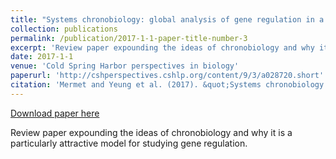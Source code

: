```yaml
---
title: "Systems chronobiology: global analysis of gene regulation in a 24-hour periodic world"
collection: publications
permalink: /publication/2017-1-1-paper-title-number-3
excerpt: 'Review paper expounding the ideas of chronobiology and why it is a particularly attractive model for studying gene regulation.'
date: 2017-1-1
venue: 'Cold Spring Harbor perspectives in biology'
paperurl: 'http://cshperspectives.cshlp.org/content/9/3/a028720.short'
citation: 'Mermet and Yeung et al. (2017). &quot;Systems chronobiology: global analysis of gene regulation in a 24-hour periodic world.&quot;; <i>Cold Spring Harbor perspectives in biology</i>'
---
```


<a href='http://cshperspectives.cshlp.org/content/9/3/a028720.short'>Download paper here</a>

Review paper expounding the ideas of chronobiology and why it is a particularly attractive model for studying gene regulation.
